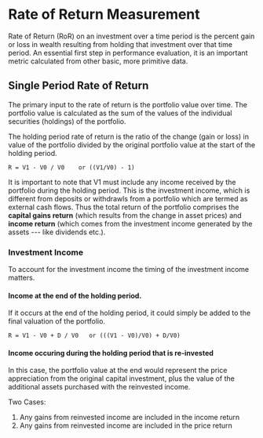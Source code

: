# Rate of Return Measurement

Rate of Return (RoR) on an investment over a time period is the percent gain or loss in wealth resulting from holding that investment over that time period.
An essential first step in performance evaluation, it is an important metric calculated from other basic, more primitive data.

## Single Period Rate of Return
The primary input to the rate of return is the portfolio value over time. The portfolio value is calculated as the sum of the values of the individual securities (holdings) of the portfolio.

The holding period rate of return is the ratio of the change (gain or loss) in value of the portfolio divided by the original portfolio value at the start of the holding period.

```
R = V1 - V0 / V0    or ((V1/V0) - 1) 
```

It is important to note that V1 must include any income received by the portfolio during the holding period. This is the investment income, which is different from deposits or withdrawls from a portfolio which are termed as external cash flows.
Thus the total return of the portfolio comprises the **capital gains return** (which results from the change in asset prices) and **income return** (which comes from the investment income generated by the assets --- like dividends etc.).

### Investment Income
To account for the investment income the timing of the investment income matters.

#### Income at the end of the holding period.
If it occurs at the end of the holding period, it could simply be added to the final valuation of the portfolio.

```
R = V1 - V0 + D / V0   or (((V1 - V0)/V0) + D/V0)
```

#### Income occuring during the holding period that is re-invested
In this case, the portfolio value at the end would represent the price appreciation from the original capital investment, plus the value of the additional assets purchased with the reinvested income.

Two Cases:
1. Any gains from reinvested income are included in the income return
1. Any gains from reinvested income are included in the price return
